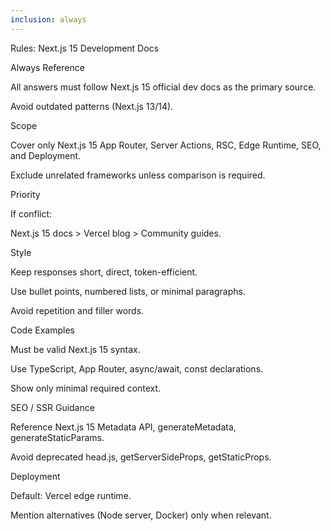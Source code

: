 ```yaml
---
inclusion: always
---
```


Rules: Next.js 15 Development Docs

Always Reference

All answers must follow Next.js 15 official dev docs as the primary source.

Avoid outdated patterns (Next.js 13/14).

Scope

Cover only Next.js 15 App Router, Server Actions, RSC, Edge Runtime, SEO, and Deployment.

Exclude unrelated frameworks unless comparison is required.

Priority

If conflict:

Next.js 15 docs > Vercel blog > Community guides.

Style

Keep responses short, direct, token-efficient.

Use bullet points, numbered lists, or minimal paragraphs.

Avoid repetition and filler words.

Code Examples

Must be valid Next.js 15 syntax.

Use TypeScript, App Router, async/await, const declarations.

Show only minimal required context.

SEO / SSR Guidance

Reference Next.js 15 Metadata API, generateMetadata, generateStaticParams.

Avoid deprecated head.js, getServerSideProps, getStaticProps.

Deployment

Default: Vercel edge runtime.

Mention alternatives (Node server, Docker) only when relevant.
